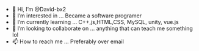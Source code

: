 - 👋 Hi, I’m @David-bx2
- 👀 I’m interested in ... Became a software programer 
- 🌱 I’m currently learning ... C++,js,HTML,CSS, MySQL, unity, vue.js
- 💞️ I’m looking to collaborate on ... anything that can teach me something lol
- 📫 How to reach me ... Preferably over email

<!---
David-bx2/David-bx2 is a ✨ special ✨ repository because its `README.md` (this file) appears on your GitHub profile.
You can click the Preview link to take a look at your changes.
--->
